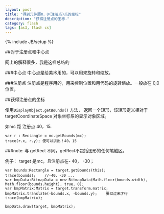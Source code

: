 ```yaml
---
layout: post
title: "得到元件距0，0(注册点)点的坐标"
description: "获得注册点的坐标."
category: flash
tags: [as3, flash cs]
---
```

{% include JB/setup %}

##对于注册点和中心点

网上的解释很多，我是这样总结的

###中心点
中心点是给美术用的，可以用来旋转和缩放。

###注册点
注册点是程序用的，用来控制位置和用代码的旋转缩放。一般放在 0,0 位置。


##获得注册点的坐标

使用`DisplayObject.getBounds()` 方法，
返回一个矩形，该矩形定义相对于 targetCoordinateSpace 对象坐标系的显示对象区域。
 
如mc 距 注册点 40，15.

	var r : Rectangle = mc.getBounds(mc);
	trace(r.x, r.y); 便可以求出！40，15
 
 
###note: 与 getRect 不同，getRect不包括图形的任何笔触区。
 
例子：
target 是mc，且注册点在- 40， -30；
 
	var bounds:Rectangle = target.getBounds(this);
	trace(bounds);    //-40，-30 ...
	var bmpData:BitmapData = new BitmapData(Math.floor(bounds.width), Math.floor(bounds.height), true, 0);
	var bmpMatrix:Matrix = target.transform.matrix;
	bmpMatrix.translate(-bounds.x, -bounds.y);    要以过来才行
	trace(bmpMatrix);
	 
	bmpData.draw(target, bmpMatrix);



